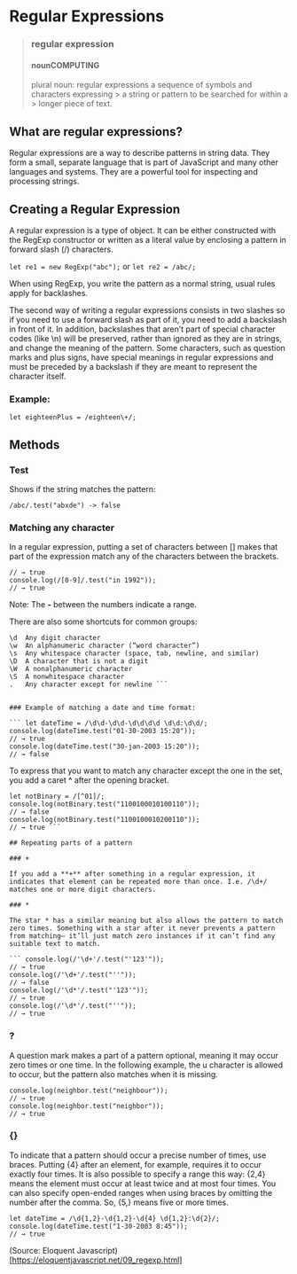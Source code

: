 # Regular Expressions

> ### regular expression
> #### nounCOMPUTING
> plural noun: regular expressions
> a sequence of symbols and characters expressing > a string or pattern to be searched for within a > longer piece of text.
> > 


## What are regular expressions? 
Regular expressions are a way to describe patterns in string data. They form a small, separate language that is part of JavaScript and many other languages and systems. They are a powerful tool for inspecting and processing strings. 

##  Creating a Regular Expression

A regular expression is a type of object. It can be either constructed with the RegExp constructor or written as a literal value by enclosing a pattern in forward slash (/) characters.

``` let re1 = new RegExp("abc"); ```
or
``` let re2 = /abc/; ```

When using RegExp, you write the pattern as a normal string, usual rules apply for backlashes.

The second way of writing a regular expressions consists in two slashes so if you need to use a forward slash as part of it, you need to add a backslash in front of it. In addition, backslashes that aren’t part of special character codes (like \n) will be preserved, rather than ignored as they are in strings, and change the meaning of the pattern. Some characters, such as question marks and plus signs, have special meanings in regular expressions and must be preceded by a backslash if they are meant to represent the character itself.

### Example: 

```
let eighteenPlus = /eighteen\+/;
```

## Methods

### Test 

Shows if the string matches the pattern:

``` /abc/.test("abcde") -> true
/abc/.test("abxde") -> false
```

### Matching any character

In a regular expression, putting a set of characters between [] makes that part of the expression match any of the characters between the brackets.

``` console.log(/[0123456789]/.test("in 1992"));
// → true
console.log(/[0-9]/.test("in 1992"));
// → true
```

Note: The **-** between the numbers indicate a range. 

There are also some shortcuts for common groups:

```
\d	Any digit character
\w	An alphanumeric character (“word character”)
\s	Any whitespace character (space, tab, newline, and similar)
\D	A character that is not a digit
\W	A nonalphanumeric character
\S	A nonwhitespace character
.	Any character except for newline ```


### Example of matching a date and time format: 

``` let dateTime = /\d\d-\d\d-\d\d\d\d \d\d:\d\d/;
console.log(dateTime.test("01-30-2003 15:20"));
// → true
console.log(dateTime.test("30-jan-2003 15:20"));
// → false
```

To express that you want to match any character except the one in the set, you add a caret **^** after the opening bracket. 

```
let notBinary = /[^01]/;
console.log(notBinary.test("1100100010100110"));
// → false
console.log(notBinary.test("1100100010200110"));
// → true ```

## Repeating parts of a pattern

### +

If you add a **+** after something in a regular expression, it indicates that element can be repeated more than once. I.e. /\d+/ matches one or more digit characters.

### *

The star * has a similar meaning but also allows the pattern to match zero times. Something with a star after it never prevents a pattern from matching— it’ll just match zero instances if it can’t find any suitable text to match.

``` console.log(/'\d+'/.test("'123'"));
// → true
console.log(/'\d+'/.test("''"));
// → false
console.log(/'\d*'/.test("'123'"));
// → true
console.log(/'\d*'/.test("''"));
// → true
```

### ?

A question mark makes a part of a pattern optional, meaning it may occur zero times or one time. In the following example, the u character is allowed to occur, but the pattern also matches when it is missing.

``` let neighbor = /neighbou?r/;
console.log(neighbor.test("neighbour"));
// → true
console.log(neighbor.test("neighbor"));
// → true
```

### {}

To indicate that a pattern should occur a precise number of times, use braces. Putting {4} after an element, for example, requires it to occur exactly four times. It is also possible to specify a range this way: {2,4} means the element must occur at least twice and at most four times. 
You can also specify open-ended ranges when using braces by omitting the number after the comma. So, {5,} means five or more times.


```
let dateTime = /\d{1,2}-\d{1,2}-\d{4} \d{1,2}:\d{2}/;
console.log(dateTime.test("1-30-2003 8:45"));
// → true
```



(Source: Eloquent Javascript)[https://eloquentjavascript.net/09_regexp.html]
